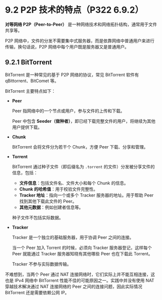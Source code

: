 # 9.2 P2P 技术的特点（P322 6.9.2）

**对等网络 P2P（Peer-to-Peer）** 是一种网络技术和网络拓扑结构，通常用于文件共享等。

P2P 网络中，文件的分发不需要集中式服务器，而是依靠网络中普通用户来进行传输，换句话说，P2P 网络中每个用户既是服务器又是普通用户。

## 9.2.1 BitTorrent

BitTorrent 是一种常见的基于 P2P 网络的协议，常见 BitTorrent 软件有 qBittorrent、BitComet 等。

BitTorrent 主要特点如下：

+ **Peer**

   Peer 指网络中的一个节点或用户，参与文件的上传和下载。

   Peer 中包含 **Seeder（做种者）**，即已经下载完整文件的用户，将继续为其他用户提供下载。
+ **Chunk**

   BitTorrent 会将文件分为若干个 Chunk，方便 Peer 下载、分享和管理。

+ **Torrent**

   BitTorrent 通过种子文件（即后缀名为 `.torrent` 的文件）分发被分享文件的信息，包括：

   + **文件信息**：包括文件名、文件大小和每个 Chunk 的信息。
   + **Chunk 的哈希值**：用于校验文件完整性。
   + **Tracker 地址**：指向一个或多个 Tracker 服务器的地址。用于帮助 Peer 找到其他下载此文件的 Peer。
   + **其他元数据**：例如创建者信息等。

   种子文件不包括实际数据。

+ **Tracker**

   Tracker 是一个独立的基础服务器，用于协调 Peer 之间的连接。

   当一个 Peer 加入 Torrent 的时候，必须向 Tracker 服务器登记，这样每个 Peer 就能通过 Tracker 服务器知晓有其他哪些 Peer 也在下载此 Torrent。

   Tracker 不参与实际数据传输。

不难想到，当两个 Peer 通过 NAT 连接网络时，它们实际上并不能互相连接，这也是 IPv4 网络中 BitTorrent 性能不佳的可能原因之一。实践中并没有使用 NAT 穿越技术解决通过 NAT 连接网络的 Peer 之间的连接问题，因此实际情况 BitTorrent 还是需要依赖公网 IP。